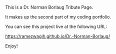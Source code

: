 This is a Dr. Norman Borlaug Tribute Page.

It makes up the second part of my coding portfolio.

You can see this project live at the following URL:

https://ramezwagih.github.io/Dr.-Norman-Borlaug/

Enjoy!